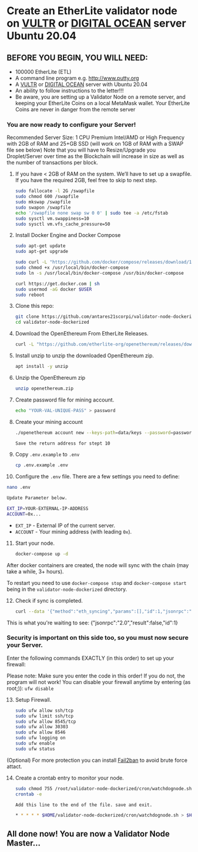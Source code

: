 # Create an EtherLite validator node on [VULTR](https://www.vultr.com/?ref=6881736) or [DIGITAL OCEAN](https://m.do.co/c/e2c65321d0d2) server Ubuntu 20.04

## BEFORE YOU BEGIN, YOU WILL NEED:
- 100000 EtherLite (ETL)
- A command line program e.g. http://www.putty.org
- A [VULTR](https://www.vultr.com/?ref=6881736) or [DIGITAL OCEAN](https://m.do.co/c/e2c65321d0d2) server with Ubuntu 20.04
- An ability to follow instructions to the letter!!!
- Be aware, you are setting up a Validator Node on a remote server, and keeping your EtherLite Coins on a local MetaMask wallet. Your EtherLite Coins are never in danger from the remote server

### You are now ready to configure your Server!

Recommended Server Size: 1 CPU Premium Intel/AMD or High Frequency with 2GB of RAM and 25+GB SSD (will work on 1GB of RAM with a SWAP file see below) Note that you will have to Resize/Upgrade you Droplet/Server over time as the Blockchain will increase in size as well as the number of transactions per block.

1. If you have < 2GB of RAM on the system. We’ll have to set up a swapfile. If you have the required 2GB, feel free to skip to next step.

   ```bash
   sudo fallocate -l 2G /swapfile
   sudo chmod 600 /swapfile
   sudo mkswap /swapfile
   sudo swapon /swapfile
   echo '/swapfile none swap sw 0 0' | sudo tee -a /etc/fstab
   sudo sysctl vm.swappiness=10
   sudo sysctl vm.vfs_cache_pressure=50
   ```

2. Install Docker Engine and Docker Compose

   ```bash
   sudo apt-get update
   sudo apt-get upgrade
   
   sudo curl -L "https://github.com/docker/compose/releases/download/1.29.2/docker-compose-$(uname -s)-$(uname -m)" -o /usr/local/bin/docker-compose
   sudo chmod +x /usr/local/bin/docker-compose
   sudo ln -s /usr/local/bin/docker-compose /usr/bin/docker-compose
   
   curl https://get.docker.com | sh
   sudo usermod -aG docker $USER
   sudo reboot
   ```

3. Clone this repo:

   ```bash
   git clone https://github.com/antares21scorpi/validator-node-dockerized
   cd validator-node-dockerized
   ```

4. Download the OpenEthereum From EtherLite Releases.

   ```bash
   curl -L "https://github.com/etherlite-org/openethereum/releases/download/v3.2.2-rc.1/openethereum-ubuntu20.04.zip" -o openethereum.zip
   ```

5. Install unzip to unzip the downloaded OpenEthereum zip.

   ```bash
   apt install -y unzip
   ```

6. Unzip the OpenEthereum zip
   ```bash
   unzip openethereum.zip
   ```
7. Create password file for mining account.
   ```bash
   echo "YOUR-VAL-UNIQUE-PASS" > password
   ```
8. Create your mining account

   ```bash
   ./openethereum account new --keys-path=data/keys --password=password --chain=etherlite
   
   Save the return address for stept 10
   ```

9. Copy `.env.example` to `.env`

   ```bash
   cp .env.example .env
   ```

10. Configure the `.env` file. There are a few settings you need to define:

   ```bash
   nano .env
   
   Update Parameter below.
   
   EXT_IP=YOUR-EXTERNAL-IP-ADDRESS
   ACCOUNT=0x...
   ```

   - `EXT_IP` - External IP of the current server.
   - `ACCOUNT` - Your mining address (with leading `0x`).

11. Start your node.

    ```bash
    docker-compose up -d
    ```

After docker containers are created, the node will sync with the chain (may take a while, 3+ hours).

To restart you need to use `docker-compose stop` and `docker-compose start` being in the `validator-node-dockerized` directory.

12. Check if sync is completed.

    ```bash
    curl --data '{"method":"eth_syncing","params":[],"id":1,"jsonrpc":"2.0"}' -H "Content-Type: application/json" -X POST localhost:8545
    ```
    
This is what you're waiting to see: {"jsonrpc":"2.0","result":false,"id":1}

### Security is important on this side too, so you must now secure your Server.

Enter the following commands EXACTLY (in this order) to set up your firewall:

Please note: Make sure you enter the code in this order! If you do not, the program will not work! You can disable your firewall anytime by entering (as root;)): `ufw disable`

13. Setup Firewall.

    ```bash
    sudo ufw allow ssh/tcp
    sudo ufw limit ssh/tcp
    sudo ufw allow 8545/tcp
    sudo ufw allow 30303
    sudo ufw allow 8546
    sudo ufw logging on
    sudo ufw enable
    sudo ufw status
    ```

(Optional) For more protection you can install [Fail2ban](https://linuxize.com/post/install-configure-fail2ban-on-ubuntu-20-04/) to avoid brute force attact.

14. Create a crontab entry to monitor your node.

    ```bash
    sudo chmod 755 /root/validator-node-dockerized/cron/watchdognode.sh
    crontab -e
    
    Add this line to the end of the file. save and exit.
    
    * * * * * $HOME/validator-node-dockerized/cron/watchdognode.sh > $HOME/validator-node-dockerized/cron/watchdognode.log 2>&1
    ```

## All done now! You are now a Validator Node Master...
